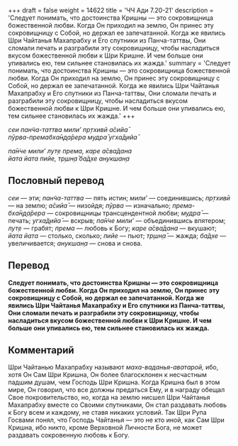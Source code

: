 +++
draft = false
weight = 14622
title = 'ЧЧ Ади 7.20-21'
description = 'Следует понимать, что достоинства Кришны — это сокровищница божественной любви. Когда Он приходил на землю, Он принес эту сокровищницу с Собой, но держал ее запечатанной. Когда же явились Шри Чайтанья Махапрабху и Его спутники из Панча-таттвы, Они сломали печать и разграбили эту сокровищницу, чтобы насладиться вкусом божественной любви к Шри Кришне. И чем больше они упивались ею, тем сильнее становилась их жажда.'
summary = 'Следует понимать, что достоинства Кришны — это сокровищница божественной любви. Когда Он приходил на землю, Он принес эту сокровищницу с Собой, но держал ее запечатанной. Когда же явились Шри Чайтанья Махапрабху и Его спутники из Панча-таттвы, Они сломали печать и разграбили эту сокровищницу, чтобы насладиться вкусом божественной любви к Шри Кришне. И чем больше они упивались ею, тем сильнее становилась их жажда.'
+++

_сеи пан̃ча-таттва мили’ пр̣тхивӣ а̄сийа̄  
пӯрва-премабха̄н̣д̣а̄рера мудра̄ угха̄д̣ийа̄_

_па̄н̇че мили’ лут̣е према, каре а̄сва̄дана  
йата йата пийе, тр̣шн̣а̄ ба̄д̣хе анукшан̣а_

## Пословный перевод

_сеи_ — эти; _пан̃ча_\-_таттва_ — пять истин; _мили’_ — соединившись; _пр̣тхивӣ_ — на землю; _а̄сийа̄_ — низойдя; _пӯрва_ — изначально; _према_\-_бха̄н̣д̣а̄рера_ — сокровищницы трансцендентной любви; _мудра̄_ — печать; _угха̄д̣ийа̄_ — вскрыв; _па̄н̇че_ _мили’_ — объединившись впятером; _лут̣е_ — грабят; _према_ — любовь к Богу; _каре_ _а̄сва̄дана_ — вкушают; _йата_ _йата_ — столько, сколько; _пийе_ — пьют; _тр̣шн̣а̄_ — жажда; _ба̄д̣хе_ — увеличивается; _анукшан̣а_ — снова и снова.

## Перевод

**Следует понимать, что достоинства Кришны — это сокровищница божественной любви. Когда Он приходил на землю, Он принес эту сокровищницу с Собой, но держал ее запечатанной. Когда же явились Шри Чайтанья Махапрабху и Его спутники из Панча-таттвы, Они сломали печать и разграбили эту сокровищницу, чтобы насладиться вкусом божественной любви к Шри Кришне. И чем больше они упивались ею, тем сильнее становилась их жажда.**

## Комментарий

Шри Чайтанью Махапрабху называют _маха-ваданья-аватарой,_ ибо, хотя Он Сам Шри Кришна, Он более благосклонен к несчастным падшим душам, чем Господь Шри Кришна. Когда Кришна был в этом мире, Он говорил, что все должны предаться Ему, и в награду обещал Свое покровительство, но, когда на землю нисшел Шри Чайтанья Махапрабху вместе со Своими спутниками, Он стал раздавать любовь к Богу всем и каждому, не ставя никаких условий. Так Шри Рупа Госвами понял, что Господь Чайтанья — это не кто иной, как Сам Шри Кришна, ибо никто, кроме Верховной Личности Бога, не может раздавать сокровенную любовь к Богу.

